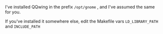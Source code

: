 I've installed QQwing in the prefix `/opt/gnome` , and I've assumed the same for you.

If you've installed it somewhere else, edit the Makefile vars `LD_LIBRARY_PATH` and `INCLUDE_PATH`
